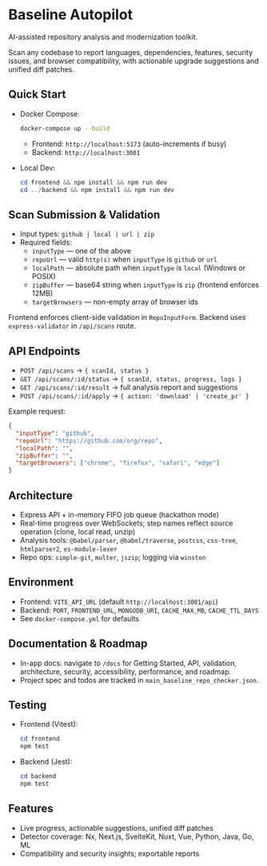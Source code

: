 # Baseline Autopilot

AI-assisted repository analysis and modernization toolkit.

Scan any codebase to report languages, dependencies, features, security issues, and browser compatibility, with actionable upgrade suggestions and unified diff patches.

## Quick Start

- Docker Compose:
  ```sh
  docker-compose up --build
  ```
  - Frontend: `http://localhost:5173` (auto-increments if busy)
  - Backend: `http://localhost:3001`

- Local Dev:
  ```powershell
  cd frontend && npm install && npm run dev
  cd ../backend && npm install && npm run dev
  ```

## Scan Submission & Validation

- Input types: `github | local | url | zip`
- Required fields:
  - `inputType` — one of the above
  - `repoUrl` — valid `http(s)` when `inputType` is `github` or `url`
  - `localPath` — absolute path when `inputType` is `local` (Windows or POSIX)
  - `zipBuffer` — base64 string when `inputType` is `zip` (frontend enforces 12MB)
  - `targetBrowsers` — non-empty array of browser ids

Frontend enforces client-side validation in `RepoInputForm`. Backend uses `express-validator` in `/api/scans` route.

## API Endpoints

- `POST /api/scans` → `{ scanId, status }`
- `GET /api/scans/:id/status` → `{ scanId, status, progress, logs }`
- `GET /api/scans/:id/result` → full analysis report and suggestions
- `POST /api/scans/:id/apply` → `{ action: 'download' | 'create_pr' }`

Example request:
```json
{
  "inputType": "github",
  "repoUrl": "https://github.com/org/repo",
  "localPath": "",
  "zipBuffer": "",
  "targetBrowsers": ["chrome", "firefox", "safari", "edge"]
}
```

## Architecture

- Express API + in-memory FIFO job queue (hackathon mode)
- Real-time progress over WebSockets; step names reflect source operation (clone, local read, unzip)
- Analysis tools: `@babel/parser`, `@babel/traverse`, `postcss`, `css-tree`, `htmlparser2`, `es-module-lexer`
- Repo ops: `simple-git`, `multer`, `jszip`; logging via `winston`

## Environment

- Frontend: `VITE_API_URL` (default `http://localhost:3001/api`)
- Backend: `PORT`, `FRONTEND_URL`, `MONGODB_URI`, `CACHE_MAX_MB`, `CACHE_TTL_DAYS`
- See `docker-compose.yml` for defaults

## Documentation & Roadmap

- In-app docs: navigate to `/docs` for Getting Started, API, validation, architecture, security, accessibility, performance, and roadmap.
- Project spec and todos are tracked in `main_baseline_repo_checker.json`.

## Testing

- Frontend (Vitest):
  ```powershell
  cd frontend
  npm test
  ```
- Backend (Jest):
  ```powershell
  cd backend
  npm test
  ```

## Features

- Live progress, actionable suggestions, unified diff patches
- Detector coverage: Nx, Next.js, SvelteKit, Nuxt, Vue, Python, Java, Go, ML
- Compatibility and security insights; exportable reports
